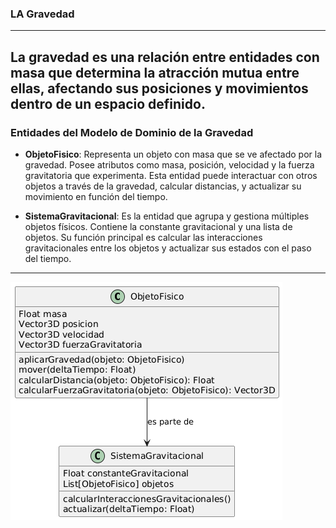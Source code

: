 ### LA Gravedad
---
La gravedad es una relación entre entidades con masa que determina la atracción mutua entre ellas, afectando sus posiciones y movimientos dentro de un espacio definido.
---
### Entidades del Modelo de Dominio de la Gravedad

- **ObjetoFisico**: Representa un objeto con masa que se ve afectado por la gravedad. Posee atributos como masa, posición, velocidad y la fuerza gravitatoria que experimenta. Esta entidad puede interactuar con otros objetos a través de la gravedad, calcular distancias, y actualizar su movimiento en función del tiempo.

- **SistemaGravitacional**: Es la entidad que agrupa y gestiona múltiples objetos físicos. Contiene la constante gravitacional y una lista de objetos. Su función principal es calcular las interacciones gravitacionales entre los objetos y actualizar sus estados con el paso del tiempo.
---
![](./images/LaGravedad/DiagramaDeClases.png)

